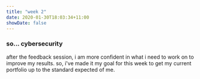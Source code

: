```yaml
---
title: "week 2"
date: 2020-01-30T18:03:34+11:00
showDate: false
---
```


### so... cybersecurity

after the feedback session, i am more confident in what i need to work on to improve my results. so, i've made it my goal for this week to get my current portfolio up to the standard expected of me. 